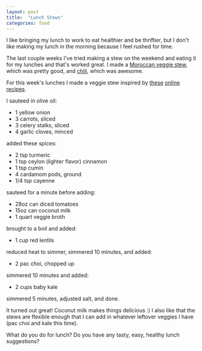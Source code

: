 ```yaml
---
layout: post
title:  "Lunch Stews"
categories: food
---
```

I like bringing my lunch to work to eat healthier and be thriftier, but I don't
like making my lunch in the morning because I feel rushed for time.

The last couple weeks I've tried making a stew on the weekend and eating it for
my lunches and that's worked great.  I made a [Moroccan veggie
stew](https://www.budgetbytes.com/2014/11/moroccan-lentil-vegetable-stew/),
which was pretty good, and
[chili](https://cooking.nytimes.com/recipes/1016036-texas-chili), which was
awesome.

For this week's lunches I made a veggie stew inspired by
[these](https://www.delishknowledge.com/turmeric-red-lentil-soup/)
[online](http://www.eatwell101.com/carrot-turmeric-red-lentil-stew-recipe)
[recipes](https://www.delishknowledge.com/turmeric-red-lentil-soup/).

I sauteed in olive oil:
- 1 yellow onion
- 3 carrots, sliced
- 3 celery stalks, sliced
- 4 garlic cloves, minced

added these spices:
- 2 tsp turmeric
- 1 tsp ceylon (lighter flavor) cinnamon
- 1 tsp cumin
- 4 cardamom pods, ground
- 1/4 tsp cayenne

sauteed for a minute before adding:
- 28oz can diced tomatoes
- 15oz can coconut milk
- 1 quart veggie broth

brought to a boil and added:
- 1 cup red lentils

reduced heat to simmer, simmered 10 minutes, and added:
- 2 pac choi, chopped up

simmered 10 minutes and added:
- 2 cups baby kale

simmered 5 minutes, adjusted salt, and done.

It turned out great!  Coconut milk makes things delicious :)  I also like
that the stews are flexible enough that I can add in whatever leftover veggies
I have (pac choi and kale this time).

What do you do for lunch?  Do you have any tasty, easy, healthy lunch
suggestions?
